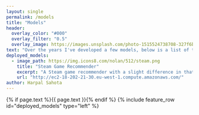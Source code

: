 ```yaml
---
layout: single
permalink: /models
title: "Models"
header:
  overlay_color: "#000"
  overlay_filter: "0.5"
  overlay_image: https://images.unsplash.com/photo-1515524738708-327f6b0037a7?ixlib=rb-1.2.1&ixid=eyJhcHBfaWQiOjEyMDd9&auto=format&fit=crop&w=1350&q=80
text: "Over the years I've developed a few models, below is a list of them which are deployed and free to use"
deployed_models:
  - image_path: https://img.icons8.com/nolan/512/steam.png
    title: "Steam Game Recommender"
    excerpt: "A Steam game recommender with a slight difference in that you can customise your recommendations"
    url: "http://ec2-18-202-21-30.eu-west-1.compute.amazonaws.com/"
author: Harpal Sahota
---
```

{% if page.text %}{{ page.text }}{% endif %}
{% include feature_row id="deployed_models" type="left" %}

